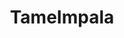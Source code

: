 ---
title: TameImpala
crosslinks:
- tameimpalacirclejerk
- KGATLW
- IAmA
- drums
- SongStems
- JayWatson
- GUMusic
- AustralianPsychRock
- electronicmusic
- listentothis
- AnimalCollective
- pond
- vinyl
- PanoramaFest
- Drugs
- MusicAnalysis
- AMAAggregator
- Music
---